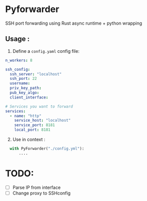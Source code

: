 # Pyforwarder

SSH port forwarding using Rust async runtime + python wrapping

## Usage :

1. Define a `config.yaml` config file:

```yaml
n_workers: 8

ssh_config:
  ssh_server: "localhost"
  ssh_port: 22
  username:
  priv_key_path:
  pub_key_algo:
  client_interface:

# Services you want to forward
services:
  - name: "http"
    service_host: "localhost"
    service_port: 8181
    local_port: 8181
```

2. Use in context :

```python
  with PyForwarder("./config.yml"):
      ....
```

# TODO:

- [ ] Parse IP from interface
- [ ] Change proxy to SSHconfig

